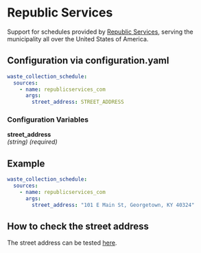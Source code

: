 # Republic Services

Support for schedules provided by [Republic Services](https://republicservices.com), serving the municipality all over the United States of America.

## Configuration via configuration.yaml

```yaml
waste_collection_schedule:
  sources:
    - name: republicservices_com
      args:
        street_address: STREET_ADDRESS
```

### Configuration Variables

**street_address**  
*(string) (required)*

## Example

```yaml
waste_collection_schedule:
  sources:
    - name: republicservices_com
      args:
        street_address: "101 E Main St, Georgetown, KY 40324"
```

## How to check the street address

The street address can be tested [here](https://republicservices.com).